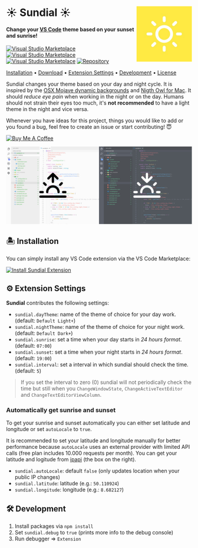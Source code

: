 <h1 align="left">
  <img align="right" src="https://raw.githubusercontent.com/muuvmuuv/vscode-sundial/master/assets/icon.jpg" width="150">
  <b>☀️ Sundial ☀️</b>
</h1>

#### Change your [VS Code](https://code.visualstudio.com/) theme based on your sunset and sunrise!

[![Visual Studio Marketplace](https://img.shields.io/vscode-marketplace/d/muuvmuuv.vscode-sundial.svg?style=flat)](https://marketplace.visualstudio.com/items?itemName=muuvmuuv.vscode-sundial)
[![Visual Studio Marketplace](https://img.shields.io/vscode-marketplace/r/muuvmuuv.vscode-sundial.svg?style=flat)](https://marketplace.visualstudio.com/items?itemName=muuvmuuv.vscode-sundial)
[![Visual Studio Marketplace](https://img.shields.io/vscode-marketplace/v/muuvmuuv.vscode-sundial.svg?style=flat)](https://marketplace.visualstudio.com/items?itemName=muuvmuuv.vscode-sundial)
[![Repository](https://david-dm.org/muuvmuuv/vscode-sundial.svg)](https://marketplace.visualstudio.com/items?itemName=muuvmuuv.vscode-sundial)

[Installation](#desert_island-installation) •
[Download](https://github.com/muuvmuuv/vscode-sundial/releases) •
[Extension Settings](#gear-extension-settings) •
[Development](#hammer_and_wrench-development) • [License](LICENSE)

Sundial changes your theme based on your day and night cycle. It is inspired by
the [OSX Mojave dynamic backgrounds](https://www.apple.com/de/macos/mojave/) and
[Nigth Owl for Mac](https://nightowl.kramser.xyz/). It should _reduce eye pain_
when working in the night or on the day. Humans should not strain their eyes too
much, it's **not recommended** to have a light theme in the night and vice
versa.

Whenever you have ideas for this project, things you would like to add or you
found a bug, feel free to create an issue or start contributing! 😇

<a href="https://www.buymeacoffee.com/devmuuv" target="_blank">
  <img src="https://www.buymeacoffee.com/assets/img/custom_images/orange_img.png" alt="Buy Me A Coffee">
</a>
<br>

![VSCode Sundial](https://raw.githubusercontent.com/muuvmuuv/vscode-sundial/master/assets/banner.jpg)

## :desert_island: Installation

You can simply install any VS Code extension via the VS Code Marketplace:

[![Install Sundial Extension](https://img.shields.io/badge/install-vscode_extension-blue.svg?style=for-the-badge)](https://marketplace.visualstudio.com/items?itemName=muuvmuuv.vscode-sundial)

## :gear: Extension Settings

**Sundial** contributes the following settings:

* `sundial.dayTheme`: name of the theme of choice for your day work. (default:
  `Default Light+`)
* `sundial.nightTheme`: name of the theme of choice for your night work.
  (default: `Default Dark+`)
* `sundial.sunrise`: set a time when your day starts in _24 hours format_.
  (default: `07:00`)
* `sundial.sunset`: set a time when your night starts in _24 hours format_.
  (default: `19:00`)
* `sundial.interval`: set a interval in which sundial should check the time.
  (default: `5`)

> If you set the interval to zero (0) sundial will not periodically check the
> time but still when you `ChangeWindowState`, `ChangeActiveTextEditor` and
> `ChangeTextEditorViewColumn`.

### Automatically get sunrise and sunset

To get your sunrise and sunset automatically you can either set latitude and
longitude or set `autoLocale` to `true`.

It is recommended to set your latitude and longitude manually for better
performance because `autoLocale` uses an external provider with limited API
calls (free plan includes 10.000 requests per month). You can get your latitude
and logitude from [ipapi](https://ipapi.com/) (the box on the right).

* `sundial.autoLocale`: default `false` (only updates location when your public
  IP changes)
* `sundial.latitude`: latitude (e.g.: `50.110924`)
* `sundial.longitude`: longitude (e.g.: `8.682127`)

## :hammer_and_wrench: Development

1.  Install packages via `npm install`
2.  Set `sundial.debug` to `true` (prints more info to the debug console)
3.  Run debugger => `Extension`
